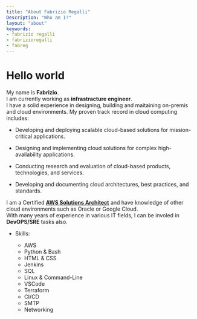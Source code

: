 ```yaml
---
title: "About Fabrizio Regalli"
Description: "Who am I?"
layout: "about"
keywords:
- fabrizio regalli
- fabrizioregalli
- fabreg
---
```


# Hello world
My name is **Fabrizio**.  
I am currently working as **infrastracture engineer**.  
I have a solid experience in designing, building and maitaining on-premis and cloud environments. My proven track record in cloud computing includes:

-   Developing and deploying scalable cloud-based solutions for mission-critical applications.
    
-   Designing and implementing cloud solutions for complex high-availability applications.
    
-   Conducting research and evaluation of cloud-based products, technologies, and services.
    
-   Developing and documenting cloud architectures, best practices, and standards. 

I am a Certified **[AWS Solutions Architect](https://www.credly.com/badges/607a3b93-5c40-4de3-a044-9005cb4c8e3b/public_url)** and have knowledge of other cloud environments such as Oracle or Google Cloud.  
With many years of experience in various IT fields, I can be involed in **DevOPS/SRE** tasks also.
    
-   Skills:
    
    -   AWS
    -   Python & Bash
    -   HTML & CSS
    -   Jenkins
    -   SQL
    -   Linux & Command-Line
    -   VSCode
    -   Terraform
    -   CI/CD
    -   SMTP
    -   Networking
